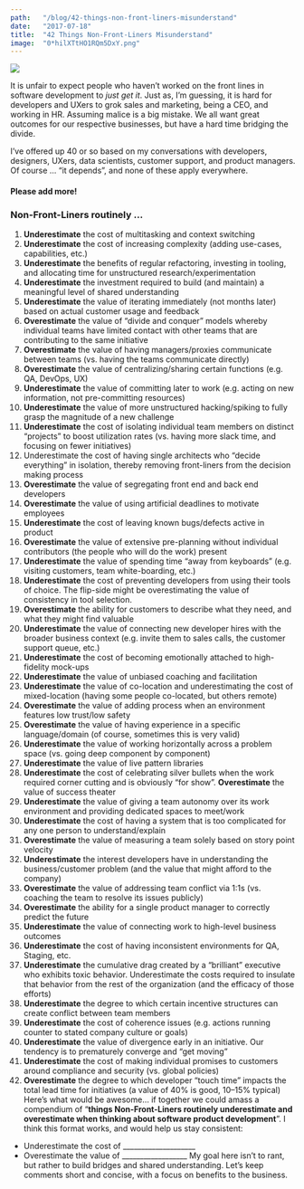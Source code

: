 ```yaml
---
path:	"/blog/42-things-non-front-liners-misunderstand"
date:	"2017-07-18"
title:	"42 Things Non-Front-Liners Misunderstand"
image:	"0*hilXTtHO1RQm5DxY.png"
---
```


![](/images/0*hilXTtHO1RQm5DxY.png)

It is unfair to expect people who haven’t worked on the front lines in software development to *just get it*. Just as, I’m guessing, it is hard for developers and UXers to grok sales and marketing, being a CEO, and working in HR. Assuming malice is a big mistake. We all want great outcomes for our respective businesses, but have a hard time bridging the divide.

I’ve offered up 40 or so based on my conversations with developers, designers, UXers, data scientists, customer support, and product managers. Of course … “it depends”, and none of these apply everywhere.

#### **Please add more!**

### **Non-Front-Liners routinely …**

1. **Underestimate** the cost of multitasking and context switching
2. **Underestimate** the cost of increasing complexity (adding use-cases, capabilities, etc.)
3. **Underestimate** the benefits of regular refactoring, investing in tooling, and allocating time for unstructured research/experimentation
4. **Underestimate** the investment required to build (and maintain) a meaningful level of shared understanding
5. **Underestimate** the value of iterating immediately (not months later) based on actual customer usage and feedback
6. **Overestimate** the value of “divide and conquer” models whereby individual teams have limited contact with other teams that are contributing to the same initiative
7. **Overestimate** the value of having managers/proxies communicate between teams (vs. having the teams communicate directly)
8. **Overestimate** the value of centralizing/sharing certain functions (e.g. QA, DevOps, UX)
9. **Underestimate** the value of committing later to work (e.g. acting on new information, not pre-committing resources)
10. **Underestimate** the value of more unstructured hacking/spiking to fully grasp the magnitude of a new challenge
11. **Underestimate** the cost of isolating individual team members on distinct “projects” to boost utilization rates (vs. having more slack time, and focusing on fewer initiatives)
12. Underestimate the cost of having single architects who “decide everything” in isolation, thereby removing front-liners from the decision making process
13. **Overestimate** the value of segregating front end and back end developers
14. **Overestimate** the value of using artificial deadlines to motivate employees
15. **Underestimate** the cost of leaving known bugs/defects active in product
16. **Overestimate** the value of extensive pre-planning without individual contributors (the people who will do the work) present
17. **Underestimate** the value of spending time “away from keyboards” (e.g. visiting customers, team white-boarding, etc.)
18. **Underestimate** the cost of preventing developers from using their tools of choice. The flip-side might be overestimating the value of consistency in tool selection.
19. **Overestimate** the ability for customers to describe what they need, and what they might find valuable
20. **Underestimate** the value of connecting new developer hires with the broader business context (e.g. invite them to sales calls, the customer support queue, etc.)
21. **Underestimate** the cost of becoming emotionally attached to high-fidelity mock-ups
22. **Underestimate** the value of unbiased coaching and facilitation
23. **Underestimate** the value of co-location and underestimating the cost of mixed-location (having some people co-located, but others remote)
24. **Overestimate** the value of adding process when an environment features low trust/low safety
25. **Overestimate** the value of having experience in a specific language/domain (of course, sometimes this is very valid)
26. **Underestimate** the value of working horizontally across a problem space (vs. going deep component by component)
27. **Underestimate** the value of live pattern libraries
28. **Underestimate** the cost of celebrating silver bullets when the work required corner cutting and is obviously “for show”. **Overestimate** the value of success theater
29. **Underestimate** the value of giving a team autonomy over its work environment and providing dedicated spaces to meet/work
30. **Underestimate** the cost of having a system that is too complicated for any one person to understand/explain
31. **Overestimate** the value of measuring a team solely based on story point velocity
32. **Underestimate** the interest developers have in understanding the business/customer problem (and the value that might afford to the company)
33. **Overestimate** the value of addressing team conflict via 1:1s (vs. coaching the team to resolve its issues publicly)
34. **Overestimate** the ability for a single product manager to correctly predict the future
35. **Underestimate** the value of connecting work to high-level business outcomes
36. **Underestimate** the cost of having inconsistent environments for QA, Staging, etc.
37. **Underestimate** the cumulative drag created by a “brilliant” executive who exhibits toxic behavior. Underestimate the costs required to insulate that behavior from the rest of the organization (and the efficacy of those efforts)
38. **Underestimate** the degree to which certain incentive structures can create conflict between team members
39. **Underestimate** the cost of coherence issues (e.g. actions running counter to stated company culture or goals)
40. **Underestimate** the value of divergence early in an initiative. Our tendency is to prematurely converge and “get moving”
41. **Underestimate** the cost of making individual promises to customers around compliance and security (vs. global policies)
42. **Overestimate** the degree to which developer “touch time” impacts the total lead time for initiatives (a value of 40% is good, 10–15% typical)
Here’s what would be awesome… if together we could amass a compendium of “**things Non-Front-Liners routinely underestimate and overestimate when thinking about software product development**”. I think this format works, and would help us stay consistent:

* Underestimate the cost of \_\_\_\_\_\_\_\_\_\_\_\_\_\_\_\_\_\_\_\_
* Overestimate the value of \_\_\_\_\_\_\_\_\_\_\_\_\_\_\_\_\_\_
My goal here isn’t to rant, but rather to build bridges and shared understanding. Let’s keep comments short and concise, with a focus on benefits to the business.


